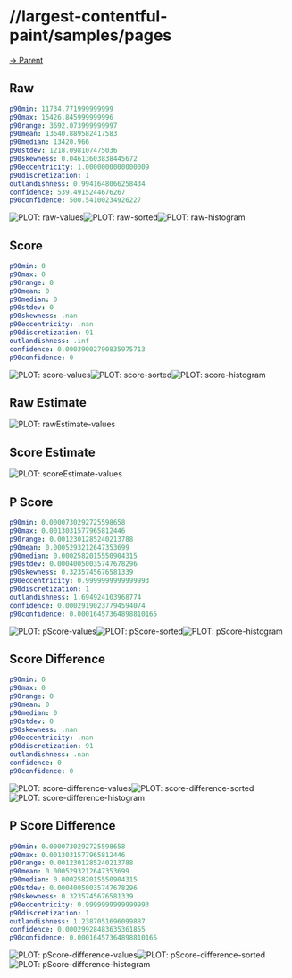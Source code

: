 
# //largest-contentful-paint/samples/pages

[→ Parent](../..)


## Raw


```yaml
p90min: 11734.771999999999
p90max: 15426.845999999996
p90range: 3692.073999999997
p90mean: 13640.889582417583
p90median: 13420.966
p90stdev: 1218.098107475036
p90skewness: 0.04613603838445672
p90eccentricity: 1.0000000000000009
p90discretization: 1
outlandishness: 0.9941648066258434
confidence: 539.4915244676267
p90confidence: 500.54100234926227

```

![PLOT: raw-values](./raw/values.svg)![PLOT: raw-sorted](./raw/sorted.svg)![PLOT: raw-histogram](./raw/histogram.svg)
## Score


```yaml
p90min: 0
p90max: 0
p90range: 0
p90mean: 0
p90median: 0
p90stdev: 0
p90skewness: .nan
p90eccentricity: .nan
p90discretization: 91
outlandishness: .inf
confidence: 0.00039002790835975713
p90confidence: 0

```

![PLOT: score-values](./score/values.svg)![PLOT: score-sorted](./score/sorted.svg)![PLOT: score-histogram](./score/histogram.svg)
## Raw Estimate

![PLOT: rawEstimate-values](./rawEstimate/values.svg)
## Score Estimate

![PLOT: scoreEstimate-values](./scoreEstimate/values.svg)
## P Score


```yaml
p90min: 0.0000730292725598658
p90max: 0.0013031577965812446
p90range: 0.0012301285240213788
p90mean: 0.0005293212647353699
p90median: 0.0002582015550904315
p90stdev: 0.00040050035747678296
p90skewness: 0.3235745676581339
p90eccentricity: 0.9999999999999993
p90discretization: 1
outlandishness: 1.694924103968774
confidence: 0.00029190237794594074
p90confidence: 0.00016457364898810165

```

![PLOT: pScore-values](./pScore/values.svg)![PLOT: pScore-sorted](./pScore/sorted.svg)![PLOT: pScore-histogram](./pScore/histogram.svg)
## Score Difference


```yaml
p90min: 0
p90max: 0
p90range: 0
p90mean: 0
p90median: 0
p90stdev: 0
p90skewness: .nan
p90eccentricity: .nan
p90discretization: 91
outlandishness: .nan
confidence: 0
p90confidence: 0

```

![PLOT: score-difference-values](./score-difference/values.svg)![PLOT: score-difference-sorted](./score-difference/sorted.svg)![PLOT: score-difference-histogram](./score-difference/histogram.svg)
## P Score Difference


```yaml
p90min: 0.0000730292725598658
p90max: 0.0013031577965812446
p90range: 0.0012301285240213788
p90mean: 0.0005293212647353699
p90median: 0.0002582015550904315
p90stdev: 0.00040050035747678296
p90skewness: 0.3235745676581339
p90eccentricity: 0.9999999999999993
p90discretization: 1
outlandishness: 1.2387051696099887
confidence: 0.00029928483635361855
p90confidence: 0.00016457364898810165

```

![PLOT: pScore-difference-values](./pScore-difference/values.svg)![PLOT: pScore-difference-sorted](./pScore-difference/sorted.svg)![PLOT: pScore-difference-histogram](./pScore-difference/histogram.svg)
